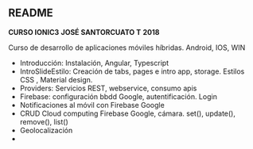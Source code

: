 ## README
**CURSO IONIC3**
**JOSÉ SANTORCUATO T**
**2018**

Curso de desarrollo de aplicaciones móviles híbridas. Android, IOS, WIN


- Introducción: Instalación, Angular, Typescript
- IntroSlideEstilo: Creación de tabs, pages e intro app, storage. Estilos CSS , Material design.
- Providers: Servicios REST, webservice, consumo apis
- Firebase: configuración bbdd Google, autentificación. Login
- Notificaciones al móvil con Firebase Google
- CRUD Cloud computing Firebase Google, cámara. set(), update(), remove(), list()
- Geolocalización
-
